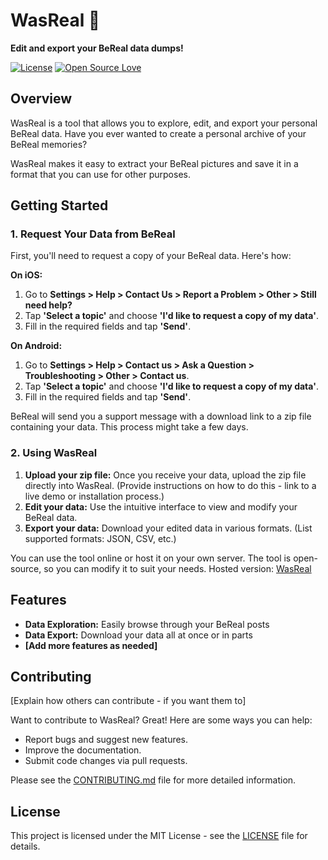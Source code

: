 # WasReal 📸

**Edit and export your BeReal data dumps!**

[![License](https://img.shields.io/badge/license-MIT-blue.svg)](LICENSE)
[![Open Source Love](https://badges.frapsoft.com/os/v1/open-source.svg?v=103)](https://opensource.org/)

## Overview

WasReal is a tool that allows you to explore, edit, and export your personal BeReal data. Have you ever wanted to create a personal archive of your BeReal memories?

WasReal makes it easy to extract your BeReal pictures and save it in a format that you can use for other purposes.

## Getting Started

### 1. Request Your Data from BeReal

First, you'll need to request a copy of your BeReal data. Here's how:

**On iOS:**

1.  Go to **Settings > Help > Contact Us > Report a Problem > Other > Still need help?**
2.  Tap **'Select a topic'** and choose **'I'd like to request a copy of my data'**.
3.  Fill in the required fields and tap **'Send'**.

**On Android:**

1.  Go to **Settings > Help > Contact us > Ask a Question > Troubleshooting > Other > Contact us**.
2.  Tap **'Select a topic'** and choose **'I'd like to request a copy of my data'**.
3.  Fill in the required fields and tap **'Send'**.

BeReal will send you a support message with a download link to a zip file containing your data. This process might take a few days.

### 2. Using WasReal

1.  **Upload your zip file:** Once you receive your data, upload the zip file directly into WasReal. (Provide instructions on how to do this - link to a live demo or installation process.)
2.  **Edit your data:** Use the intuitive interface to view and modify your BeReal data.
3.  **Export your data:** Download your edited data in various formats. (List supported formats: JSON, CSV, etc.)

You can use the tool online or host it on your own server.
The tool is open-source, so you can modify it to suit your needs.
Hosted version: [WasReal](https://was-real.netlify.app/)

## Features

- **Data Exploration:** Easily browse through your BeReal posts
- **Data Export:** Download your data all at once or in parts
- **[Add more features as needed]**

## Contributing

[Explain how others can contribute - if you want them to]

Want to contribute to WasReal? Great! Here are some ways you can help:

- Report bugs and suggest new features.
- Improve the documentation.
- Submit code changes via pull requests.

Please see the [CONTRIBUTING.md](CONTRIBUTING.md) file for more detailed information.

## License

This project is licensed under the MIT License - see the [LICENSE](LICENSE) file for details.
